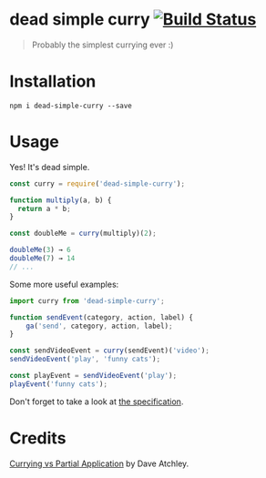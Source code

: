 # dead simple curry [![Build Status](https://travis-ci.org/msn0/dead-simple-curry.svg?branch=master)](http://travis-ci.org/msn0/dead-simple-curry)

> Probably the simplest currying ever :) 

# Installation

```
npm i dead-simple-curry --save
```

# Usage

Yes! It's dead simple.

```js
const curry = require('dead-simple-curry');

function multiply(a, b) {
  return a * b;
}

const doubleMe = curry(multiply)(2);

doubleMe(3) → 6
doubleMe(7) → 14
// ...
```

Some more useful examples:

```js
import curry from 'dead-simple-curry';

function sendEvent(category, action, label) {
    ga('send', category, action, label);
}

const sendVideoEvent = curry(sendEvent)('video');
sendVideoEvent('play', 'funny cats');

const playEvent = sendVideoEvent('play');
playEvent('funny cats');

```

Don't forget to take a look at [the specification](https://github.com/msn0/dead-simple-curry/blob/master/test.js).

# Credits

[Currying vs Partial Application](http://www.datchley.name/currying-vs-partial-application/) by Dave Atchley. 

